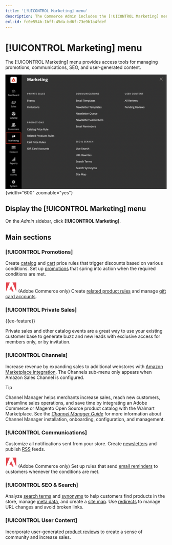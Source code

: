 ```yaml
---
title: '[!UICONTROL Marketing] menu'
description: The Commerce Admin includes the [!UICONTROL Marketing] menu, which provides access tools for managing promotions, communications, SEO, and user-generated content.
exl-id: fc0e554b-1bff-45da-bd6f-73e9b1a4fdef
---
```

# [!UICONTROL Marketing] menu

The [!UICONTROL Marketing] menu provides access tools for managing promotions, communications, SEO, and user-generated content.

![Commerce Admin - Marketing menu](./assets/admin-menu-marketing-ee.png){width="600" zoomable="yes"}

## Display the [!UICONTROL Marketing] menu

On the _Admin_ sidebar, click **[!UICONTROL Marketing]**.

## Main sections

### [!UICONTROL Promotions]

Create [catalog](price-rules-catalog.md) and [cart](price-rules-cart.md) price rules that trigger discounts based on various conditions. Set up [promotions](introduction.md#promotions) that spring into action when the required conditions are met.

![Adobe Commerce](../assets/adobe-logo.svg) (Adobe Commerce only) Create [related product rules](product-related-rules.md) and manage [gift card accounts](../stores-purchase/product-gift-card-accounts.md).

### [!UICONTROL Private Sales]

{{ee-feature}}

Private sales and other catalog events are a great way to use your existing customer base to generate buzz and new leads with exclusive access for members only, or by invitation.

### [!UICONTROL Channels]

Increase revenue by expanding sales to additional webstores with [Amazon Marketplace integration](https://experienceleague.adobe.com/docs/commerce-channels/amazon/overview.html). The Channels sub-menu only appears when Amazon Sales Channel is configured.

>[!TIP]
>
>Channel Manager helps merchants increase sales, reach new customers, streamline sales operations, and save time by integrating an Adobe Commerce or Magento Open Source product catalog with the Walmart Marketplace. See the [_Channel Manager Guide_](https://experienceleague.adobe.com/docs/commerce-channels/channel-manager/intro-to-channel-manager/overview.html) for more information about Channel Manager installation, onboarding, configuration, and management. 

### [!UICONTROL Communications]

Customize all notifications sent from your store. Create [newsletters](newsletters.md) and publish [RSS](social-rss.md#rss-feeds) feeds.

![Adobe Commerce](../assets/adobe-logo.svg) (Adobe Commerce only) Set up rules that send [email reminders](email-reminder-rules.md) to customers whenever the conditions are met.

### [!UICONTROL SEO & Search]

Analyze [search terms](../catalog/search-terms.md) and [synonyms](../catalog/search-terms.md#search-synonyms) to help customers find products in the store, manage [meta data](meta-data.md), and create a [site map](sitemap-xml.md). Use [redirects](url-rewrite.md) to manage URL changes and avoid broken links.

### [!UICONTROL User Content]

Incorporate user-generated [product reviews](product-reviews.md) to create a sense of community and increase sales.
